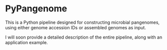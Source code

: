 # PyPangenome
This is a Python pipeline designed for constructing microbial pangenomes, using either genome accession IDs or assembled genomes as input.

I will soon provide a detailed description of the entire pipeline, along with an application example.
